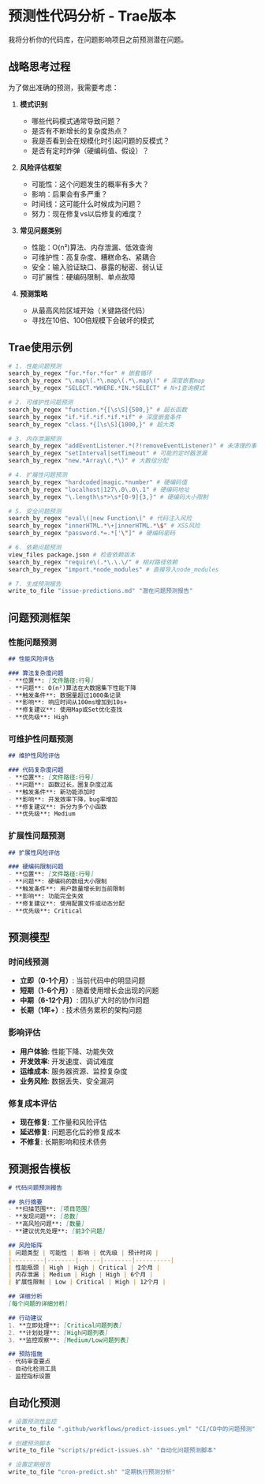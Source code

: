 # 预测性代码分析 - Trae版本

我将分析你的代码库，在问题影响项目之前预测潜在问题。

## 战略思考过程

<think>
为了做出准确的预测，我需要考虑：

1. **模式识别**
   - 哪些代码模式通常导致问题？
   - 是否有不断增长的复杂度热点？
   - 我是否看到会在规模化时引起问题的反模式？
   - 是否有定时炸弹（硬编码值、假设）？

2. **风险评估框架**
   - 可能性：这个问题发生的概率有多大？
   - 影响：后果会有多严重？
   - 时间线：这可能什么时候成为问题？
   - 努力：现在修复vs以后修复的难度？

3. **常见问题类别**
   - 性能：O(n²)算法、内存泄漏、低效查询
   - 可维护性：高复杂度、糟糕命名、紧耦合
   - 安全：输入验证缺口、暴露的秘密、弱认证
   - 可扩展性：硬编码限制、单点故障

4. **预测策略**
   - 从最高风险区域开始（关键路径代码）
   - 寻找在10倍、100倍规模下会破坏的模式
</think>

## Trae使用示例

```bash
# 1. 性能问题预测
search_by_regex "for.*for.*for" # 嵌套循环
search_by_regex "\.map\(.*\.map\(.*\.map\(" # 深度嵌套map
search_by_regex "SELECT.*WHERE.*IN.*SELECT" # N+1查询模式

# 2. 可维护性问题预测
search_by_regex "function.*{[\s\S]{500,}" # 超长函数
search_by_regex "if.*if.*if.*if.*if" # 深度嵌套条件
search_by_regex "class.*{[\s\S]{1000,}" # 超大类

# 3. 内存泄漏预测
search_by_regex "addEventListener.*(?!removeEventListener)" # 未清理的事件监听器
search_by_regex "setInterval|setTimeout" # 可能的定时器泄漏
search_by_regex "new.*Array\(.*\)" # 大数组分配

# 4. 扩展性问题预测
search_by_regex "hardcoded|magic.*number" # 硬编码值
search_by_regex "localhost|127\.0\.0\.1" # 硬编码地址
search_by_regex "\.length\s*>\s*[0-9]{3,}" # 硬编码大小限制

# 5. 安全问题预测
search_by_regex "eval\(|new Function\(" # 代码注入风险
search_by_regex "innerHTML.*\+|innerHTML.*\$" # XSS风险
search_by_regex "password.*=.*['\"]" # 硬编码密码

# 6. 依赖问题预测
view_files package.json # 检查依赖版本
search_by_regex "require\(.*\.\.\/" # 相对路径依赖
search_by_regex "import.*node_modules" # 直接导入node_modules

# 7. 生成预测报告
write_to_file "issue-predictions.md" "潜在问题预测报告"
```

## 问题预测框架

### 性能问题预测
```markdown
## 性能风险评估

### 算法复杂度问题
- **位置**: [文件路径:行号]
- **问题**: O(n²)算法在大数据集下性能下降
- **触发条件**: 数据量超过1000条记录
- **影响**: 响应时间从100ms增加到10s+
- **修复建议**: 使用Map或Set优化查找
- **优先级**: High
```

### 可维护性问题预测
```markdown
## 维护性风险评估

### 代码复杂度问题
- **位置**: [文件路径:行号]
- **问题**: 函数过长，圈复杂度过高
- **触发条件**: 新功能添加时
- **影响**: 开发效率下降，bug率增加
- **修复建议**: 拆分为多个小函数
- **优先级**: Medium
```

### 扩展性问题预测
```markdown
## 扩展性风险评估

### 硬编码限制问题
- **位置**: [文件路径:行号]
- **问题**: 硬编码的数组大小限制
- **触发条件**: 用户数量增长到当前限制
- **影响**: 功能完全失效
- **修复建议**: 使用配置文件或动态分配
- **优先级**: Critical
```

## 预测模型

### 时间线预测
- **立即（0-1个月）**: 当前代码中的明显问题
- **短期（1-6个月）**: 随着使用增长会出现的问题
- **中期（6-12个月）**: 团队扩大时的协作问题
- **长期（1年+）**: 技术债务累积的架构问题

### 影响评估
- **用户体验**: 性能下降、功能失效
- **开发效率**: 开发速度、调试难度
- **运维成本**: 服务器资源、监控复杂度
- **业务风险**: 数据丢失、安全漏洞

### 修复成本评估
- **现在修复**: 工作量和风险评估
- **延迟修复**: 问题恶化后的修复成本
- **不修复**: 长期影响和技术债务

## 预测报告模板

```markdown
# 代码问题预测报告

## 执行摘要
- **扫描范围**: [项目范围]
- **发现问题**: [总数]
- **高风险问题**: [数量]
- **建议优先处理**: [前3个问题]

## 风险矩阵
| 问题类型 | 可能性 | 影响 | 优先级 | 预计时间 |
|---------|--------|------|--------|----------|
| 性能瓶颈 | High | High | Critical | 2个月 |
| 内存泄漏 | Medium | High | High | 6个月 |
| 扩展性限制 | Low | Critical | High | 12个月 |

## 详细分析
[每个问题的详细分析]

## 行动建议
1. **立即处理**: [Critical问题列表]
2. **计划处理**: [High问题列表]
3. **监控观察**: [Medium/Low问题列表]

## 预防措施
- 代码审查要点
- 自动化检测工具
- 监控指标设置
```

## 自动化预测

```bash
# 设置预测性监控
write_to_file ".github/workflows/predict-issues.yml" "CI/CD中的问题预测"

# 创建预测脚本
write_to_file "scripts/predict-issues.sh" "自动化问题预测脚本"

# 设置定期报告
write_to_file "cron-predict.sh" "定期执行预测分析"
```